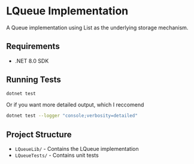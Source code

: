 # LQueue Implementation

A Queue<T> implementation using List<T> as the underlying storage mechanism.

## Requirements

- .NET 8.0 SDK

## Running Tests

```bash
dotnet test
```

Or if you want more detailed output, which I reccomend

```bash
dotnet test --logger "console;verbosity=detailed"
```

## Project Structure

- `LQueueLib/` - Contains the LQueue<T> implementation
- `LQueueTests/` - Contains unit tests 